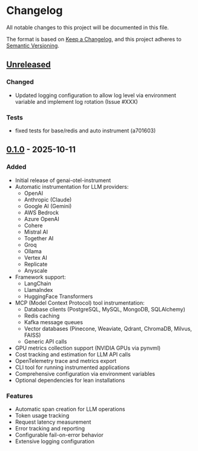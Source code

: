 # Changelog

All notable changes to this project will be documented in this file.

The format is based on [Keep a Changelog](https://keepachangelog.com/en/1.0.0/),
and this project adheres to [Semantic Versioning](https://semver.org/spec/v2.0.0.html).

## [Unreleased]

### Changed

- Updated logging configuration to allow log level via environment variable and implement log rotation (Issue #XXX)

### Tests

- fixed tests for base/redis and auto instrument (a701603)

## [0.1.0] - 2025-10-11

### Added

- Initial release of genai-otel-instrument
- Automatic instrumentation for LLM providers:
  - OpenAI
  - Anthropic (Claude)
  - Google AI (Gemini)
  - AWS Bedrock
  - Azure OpenAI
  - Cohere
  - Mistral AI
  - Together AI
  - Groq
  - Ollama
  - Vertex AI
  - Replicate
  - Anyscale
- Framework support:
  - LangChain
  - LlamaIndex
  - HuggingFace Transformers
- MCP (Model Context Protocol) tool instrumentation:
  - Database clients (PostgreSQL, MySQL, MongoDB, SQLAlchemy)
  - Redis caching
  - Kafka message queues
  - Vector databases (Pinecone, Weaviate, Qdrant, ChromaDB, Milvus, FAISS)
  - Generic API calls
- GPU metrics collection support (NVIDIA GPUs via pynvml)
- Cost tracking and estimation for LLM API calls
- OpenTelemetry trace and metrics export
- CLI tool for running instrumented applications
- Comprehensive configuration via environment variables
- Optional dependencies for lean installations

### Features

- Automatic span creation for LLM operations
- Token usage tracking
- Request latency measurement
- Error tracking and reporting
- Configurable fail-on-error behavior
- Extensive logging configuration

[Unreleased]: https://github.com/Mandark-droid/genai_otel_instrument/compare/v0.1.0...HEAD
[0.1.0]: https://github.com/Mandark-droid/genai_otel_instrument/releases/tag/v0.1.0